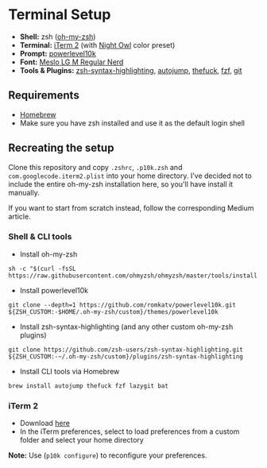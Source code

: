 # Terminal Setup

* **Shell:** zsh ([oh-my-zsh](https://github.com/ohmyzsh/ohmyzsh))
* **Terminal:** [iTerm 2](https://iterm2.com/) (with [Night Owl](https://github.com/nickcernis/iterm2-night-owl) color preset)
* **Prompt:** [powerlevel10k](https://github.com/romkatv/powerlevel10k)
* **Font:** [Meslo LG M Regular Nerd](https://github.com/ryanoasis/nerd-fonts/blob/131cbb71c4fd97b99a6ac0566306b0631c45af7c/patched-fonts/Meslo/M/Regular/complete/Meslo%20LG%20M%20Regular%20Nerd%20Font%20Complete.ttf)
* **Tools & Plugins:** [zsh-syntax-highlighting](https://github.com/zsh-users/zsh-syntax-highlighting), [autojump](https://github.com/wting/autojump), [thefuck](https://github.com/nvbn/thefuck), [fzf](https://github.com/junegunn/fzf), [git](https://github.com/ohmyzsh/ohmyzsh/tree/master/plugins/git)

## Requirements
* [Homebrew](https://brew.sh/index_de)
* Make sure you have zsh installed and use it as the default login shell

## Recreating the setup

Clone this repository and copy `.zshrc`, `.p10k.zsh` and `com.googlecode.iterm2.plist` into your home directory. I've decided not to include the entire oh-my-zsh installation here, so you'll have install it manually.

If you want to start from scratch instead, follow the corresponding Medium article.

### Shell & CLI tools

* Install oh-my-zsh
```
sh -c "$(curl -fsSL https://raw.githubusercontent.com/ohmyzsh/ohmyzsh/master/tools/install.sh)"
```
* Install powerlevel10k
```
git clone --depth=1 https://github.com/romkatv/powerlevel10k.git ${ZSH_CUSTOM:-$HOME/.oh-my-zsh/custom}/themes/powerlevel10k
```
* Install zsh-syntax-highlighting (and any other custom oh-my-zsh plugins)
```
git clone https://github.com/zsh-users/zsh-syntax-highlighting.git ${ZSH_CUSTOM:-~/.oh-my-zsh/custom}/plugins/zsh-syntax-highlighting
```
* Install CLI tools via Homebrew
```
brew install autojump thefuck fzf lazygit bat
```

### iTerm 2

* Download [here](https://iterm2.com/)
* In the iTerm preferences, select to load preferences from a custom folder and select your home directory

**Note:** Use (`p10k configure`) to reconfigure your preferences.
